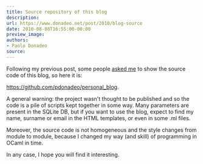 ```yaml
---
title: Source repository of this blog
description:
url: https://www.donadeo.net/post/2010/blog-source
date: 2010-08-08T16:55:00-00:00
preview_image:
authors:
- Paolo Donadeo
source:
---
```


<div><p class="noindent">
Following my previous post, some people <a href="https://www.donadeo.net/post/2010/my-new-blog-in-objective-caml#commentary">asked me</a> to show the source code of this blog, so here it is:<br>

<a href="https://github.com/pdonadeo/personal_blog">https://github.com/pdonadeo/personal_blog</a>.</p>

<p>A general warning: the project wasn't thought to be published and so the code is a pile of scripts kept together in some way. Many parameters are present in the SQLite DB, but if you want to use the blog, expect to find my name, surname or email in the HTML templates, or even in some .ml files.</p>

<p>Moreover, the source code is not homogeneous and the style changes from module to module, because I changed my way (and skill) of programming in OCaml in time.</p>

<p>In any case, I hope you will find it interesting.</p></div>
